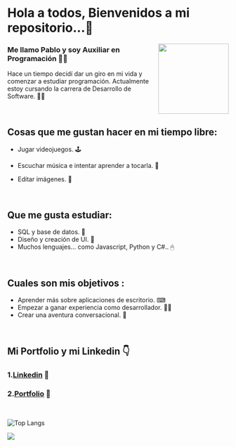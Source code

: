 <h1>Hola a todos, Bienvenidos a mi repositorio...👋</h1>



<img src="https://user-images.githubusercontent.com/104698937/232256455-bca30fcb-529a-4401-9981-a917ef6c6999.png" height="160" width="160" align="right"></img>


### Me llamo Pablo y soy Auxiliar en Programación 🙋‍♂️
Hace un tiempo decidí dar un giro en mi vida y comenzar a estudiar programación.
Actualmente estoy cursando la carrera de Desarrollo de Software.  👨‍🎓

</br>


## Cosas que me gustan hacer en mi tiempo libre:
  - Jugar videojuegos. 🕹
  - Escuchar música e intentar aprender a tocarla. 🎸

  - Editar imágenes.  📸
  
  </br>
  
## Que me gusta estudiar:
  - SQL y base de datos. 💽
  - Diseño y creación de UI. 📲
  - Muchos lenguajes... como Javascript, Python y C#.. 🖱

</br>

## Cuales son mis objetivos :
  - Aprender más sobre aplicaciones de escritorio. ⌨
  - Empezar a ganar experiencia como desarrollador. 👨‍💻
  - Crear una aventura conversacional. 🎲

</br>



## Mi Portfolio y mi Linkedin 👇
### 1.[Linkedin](https://www.linkedin.com/in/pablo-percara/) 👦 </br>
### 2.[Portfolio](https://portfolio-pablo-percara.vercel.app/) 📖
</br>


![Top Langs](https://github-readme-stats.vercel.app/api/top-langs/?username=PerPab&layout=compact)
</br>

<img src="https://img.shields.io/github/followers/PerPab?label=Follow" style=" float:left, margin-right:10px" />
